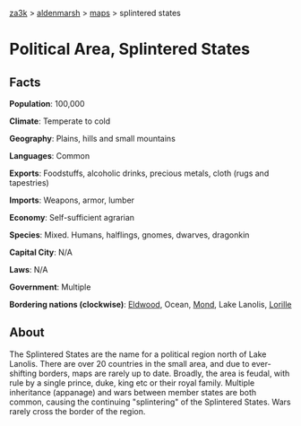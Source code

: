 [za3k](/) > [aldenmarsh](/aldenmarsh/) > [maps](maps) > splintered states

# Political Area, Splintered States

## Facts
**Population**: 100,000

**Climate**: Temperate to cold

**Geography**: Plains, hills and small mountains

**Languages**: Common

**Exports**: Foodstuffs, alcoholic drinks, precious metals, cloth (rugs and tapestries)

**Imports**: Weapons, armor, lumber

**Economy**: Self-sufficient agrarian

**Species**: Mixed. Humans, halflings, gnomes, dwarves, dragonkin

**Capital City**: N/A

**Laws**: N/A

**Government**: Multiple

**Bordering nations (clockwise)**: [Eldwood](eldwood), Ocean, [Mond](mond), Lake Lanolis, [Lorille](lorille)

## About

The Splintered States are the name for a political region north of Lake Lanolis. There are over 20 countries in the small area, and due to ever-shifting borders, maps are rarely up to date. Broadly, the area is feudal, with rule by a single prince, duke, king etc or their royal family. Multiple inheritance (appanage) and wars between member states are both common, causing the continuing "splintering" of the Splintered States. Wars rarely cross the border of the region.
